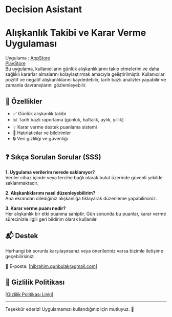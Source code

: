 # Decision Asistant
# Alışkanlık Takibi ve Karar Verme Uygulaması
Uygulama :
[AppStore](https://apps.apple.com/us/app/daily-habits-goal-tracker/id6746100782)  
[PlayStore](https://play.google.com/store/apps/details?id=com.higcompany.habit_tracking_and_decision_assistant)  
Bu uygulama, kullanıcıların günlük alışkanlıklarını takip etmelerini ve daha sağlıklı kararlar almalarını kolaylaştırmak amacıyla geliştirilmiştir. Kullanıcılar pozitif ve negatif alışkanlıklarını kaydedebilir, tarih bazlı analizler yapabilir ve zamanla davranışlarını gözlemleyebilir.

## 📱 Özellikler

- ✅ Günlük alışkanlık takibi
- 📊 Tarih bazlı raporlama (günlük, haftalık, aylık, yıllık)
- 💡 Karar verme destek puanlama sistemi
- 🔔 Hatırlatıcılar ve bildirimler
- 🔒 Veri gizliliği ve güvenliği

## ❓ Sıkça Sorulan Sorular (SSS)

**1. Uygulama verilerim nerede saklanıyor?**  
Veriler cihaz içinde veya tercihe bağlı olarak bulut üzerinde güvenli şekilde saklanmaktadır.

**2. Alışkanlıklarımı nasıl düzenleyebilirim?**  
Ana ekrandan dilediğiniz alışkanlığa tıklayarak düzenleme yapabilirsiniz.

**3. Karar verme puanı nedir?**  
Her alışkanlık bir etki puanına sahiptir. Gün sonunda bu puanlar, karar verme sürecinizle ilgili geri bildirim olarak kullanılır.

## 📬 Destek

Herhangi bir sorunla karşılaşırsanız veya önerileriniz varsa bizimle iletişime geçebilirsiniz:

📧 E-posta: [hibrahim.gunbulak@gmail.com]  

## 🔐 Gizlilik Politikası

[[Gizlilik Politikası Linki](https://github.com/Halil-ibrahim-GUNBULAK/APPS-PRIVACY-POLICY_HG/blob/main/HabitsTrackingAndDecisionAssistant.md)] 

---

Teşekkür ederiz! Uygulamamızı kullandığınız için mutluyuz. 🙏  
